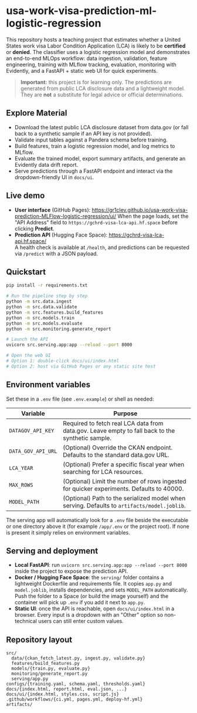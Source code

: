 # usa-work-visa-prediction-ml-logistic-regression

This repository hosts a teaching project that estimates whether a United States work visa Labor Condition Application (LCA) is likely to be **certified** or **denied**. The classifier uses a logistic regression model and demonstrates an end-to-end MLOps workflow: data ingestion, validation, feature engineering, training with MLflow tracking, evaluation, monitoring with Evidently, and a FastAPI + static web UI for quick experiments.

> **Important:** this project is for learning only. The predictions are generated from public LCA disclosure data and a lightweight model. They are **not** a substitute for legal advice or official determinations.

## Explore Material
- Download the latest public LCA disclosure dataset from data.gov (or fall back to a synthetic sample if an API key is not provided).
- Validate input tables against a Pandera schema before training.
- Build features, train a logistic regression model, and log metrics to MLflow.
- Evaluate the trained model, export summary artifacts, and generate an Evidently data drift report.
- Serve predictions through a FastAPI endpoint and interact via the dropdown-friendly UI in `docs/ui`.

## Live demo
- **User interface** (GitHub Pages): https://gr1clev.github.io/usa-work-visa-prediction-MLFlow-logistic-regression/ui/
  When the page loads, set the "API Address" field to `https://gchrd-visa-lca-api.hf.space` before clicking **Predict**.
- **Prediction API** (Hugging Face Space): https://gchrd-visa-lca-api.hf.space/  
  A health check is available at `/health`, and predictions can be requested via `/predict` with a JSON payload.

## Quickstart
```bash
pip install -r requirements.txt

# Run the pipeline step by step
python -m src.data.ingest
python -m src.data.validate
python -m src.features.build_features
python -m src.models.train
python -m src.models.evaluate
python -m src.monitoring.generate_report

# Launch the API
uvicorn src.serving.app:app --reload --port 8000

# Open the web UI
# Option 1: double-click docs/ui/index.html
# Option 2: host via GitHub Pages or any static site host
```

## Environment variables
Set these in a `.env` file (see `.env.example`) or shell as needed:

| Variable | Purpose |
|----------|---------|
| `DATAGOV_API_KEY` | Required to fetch real LCA data from data.gov. Leave empty to fall back to the synthetic sample. |
| `DATA_GOV_API_URL` | (Optional) Override the CKAN endpoint. Defaults to the standard data.gov URL. |
| `LCA_YEAR` | (Optional) Prefer a specific fiscal year when searching for LCA resources. |
| `MAX_ROWS` | (Optional) Limit the number of rows ingested for quicker experiments. Defaults to 40000. |
| `MODEL_PATH` | (Optional) Path to the serialized model when serving. Defaults to `artifacts/model.joblib`. |

The serving app will automatically look for a `.env` file beside the executable or one directory above it (for example `/app/.env` or the project root). If none is present it simply relies on environment variables.

## Serving and deployment
- **Local FastAPI**: run `uvicorn src.serving.app:app --reload --port 8000` inside the project to expose the prediction API.
- **Docker / Hugging Face Space**: the `serving/` folder contains a lightweight Dockerfile and requirements file. It copies `app.py` and `model.joblib`, installs dependencies, and sets `MODEL_PATH` automatically. Push the folder to a Space (or build the image yourself) and the container will pick up `.env` if you add it next to `app.py`.
- **Static UI**: once the API is reachable, open `docs/ui/index.html` in a browser. Every input is a dropdown with an "Other" option so non-technical users can still enter custom values.


## Repository layout
```
src/
  data/{ckan_fetch_latest.py, ingest.py, validate.py}
  features/build_features.py
  models/{train.py, evaluate.py}
  monitoring/generate_report.py
  serving/app.py
configs/{training.yaml, schema.yaml, thresholds.yaml}
docs/{index.html, report.html, eval.json, ...}
docs/ui/{index.html, styles.css, script.js}
.github/workflows/{ci.yml, pages.yml, deploy-hf.yml}
artifacts/
```

